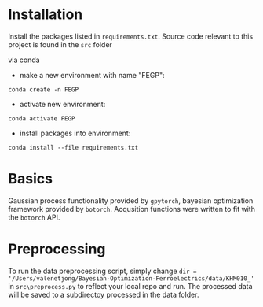 # Installation
Install the packages listed in `requirements.txt`.  Source code relevant to this project is found in the `src` folder

via conda
* make a new environment with name "FEGP": 
```
conda create -n FEGP
```
* activate new environment: 
```
conda activate FEGP
```
* install packages into environment: 
```
conda install --file requirements.txt
```

# Basics
Gaussian process functionality provided by `gpytorch`, bayesian optimization framework provided by `botorch`.  Acqusition functions were written to fit with the `botorch` API.  

# Preprocessing
To run the data preprocessing script, simply change `dir = '/Users/valenetjong/Bayesian-Optimization-Ferroelectrics/data/KHM010_'` in `src\preprocess.py` to reflect your local repo and run. The processed data will be saved to a subdirectoy processed in the data folder. 
